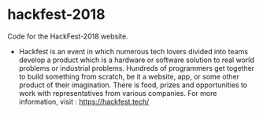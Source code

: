 # hackfest-2018
Code for the HackFest-2018 website.

- Hackfest is an event in which numerous tech lovers divided into teams develop a product which is a hardware or software solution to real world problems or industrial problems. Hundreds of programmers get together to build something from scratch, be it a website, app, or some other product of their imagination. There is food, prizes and opportunities to work with representatives from various companies. For more information, visit :  https://hackfest.tech/ 

